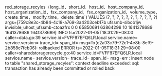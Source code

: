 red_storage_recyles` (`long_id`, `short_id`, `host_id`, `host_company_id`, `host_organization_id`, `fsx_company_id`, `fsx_organization_id`, `volume_type`, `create_time`, `modify_time`, `delete_time`) VALUES (?, ?, ?, ?, ?, ?, ?, ?, ?, ?, ?) args=[759c8e3c-4b84-4c18-a769-3a4203ceb17b ufssmb-sibob1jw invisible_uhost_ufssmb-ctoazfrx 0 0 65850691 63864299 10 1641378689 1641378689 1641378689]
INFO ts=2022-01-05T18:31:29+08:00 caller=data.go:39 service.id=FVFF87EFQ6LR.local service.name= service.version= trace_id= span_id= msg=Tx(c2a03c79-72c1-4e8b-8ef9-2b858c7fcb06): rollbacked
ERROR ts=2022-01-05T18:31:29+08:00 caller=sharedstoragerecycle.go:40 service.id=FVFF87EFQ6LR.local service.name= service.version= trace_id= span_id= msg=err : insert node to table "shared_storage_recyles": context deadline exceeded: sql: transaction has already been committed or rolled back

